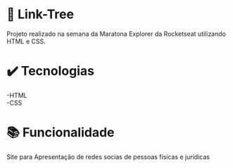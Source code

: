 # 🌳 Link-Tree
Projeto realizado na semana da Maratona Explorer da Rocketseat utilizando HTML e CSS.



# ✔️ Tecnologias

 -HTML <br>
 -CSS
 

 
# 📚 Funcionalidade

 Site para Apresentação de redes socias de pessoas físicas e jurídicas

 
